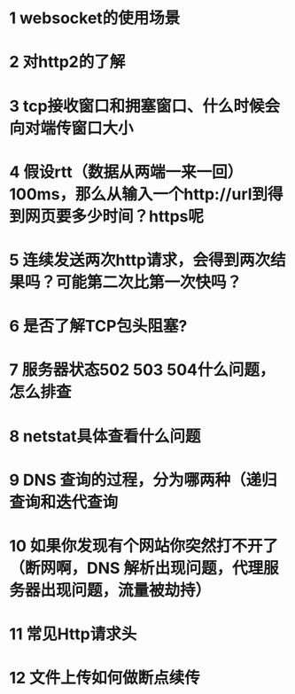 # 1 websocket的使用场景
# 2 对http2的了解
# 3 tcp接收窗口和拥塞窗口、什么时候会向对端传窗口大小
# 4 假设rtt（数据从两端一来一回） 100ms，那么从输入一个http://url到得到网页要多少时间？https呢
# 5 连续发送两次http请求，会得到两次结果吗？可能第二次比第一次快吗？
# 6 是否了解TCP包头阻塞?
# 7 服务器状态502 503 504什么问题，怎么排查
# 8 netstat具体查看什么问题
# 9 DNS 查询的过程，分为哪两种（递归查询和迭代查询
# 10 如果你发现有个网站你突然打不开了（断网啊，DNS 解析出现问题，代理服务器出现问题，流量被劫持）
# 11 常见Http请求头
# 12 文件上传如何做断点续传